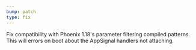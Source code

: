 ```yaml
---
bump: patch
type: fix
---
```


Fix compatibility with Phoenix 1.18's parameter filtering compiled patterns. This will errors on boot about the AppSignal handlers not attaching.
